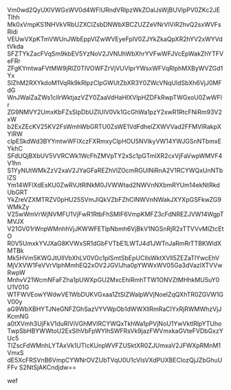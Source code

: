 Vm0wd2QyUXlVWGxWV0d4WFlURndVRlpzWkZOalJsWjBUVlpPV0ZKc2JETlhh
Mk0xVmpKS1NHVkVRbUZXClZsbDNWbXBCZUZZeVNrVlViR2hvQ2sxWVFsRldi
VEUwVXpKTmVWUnJWbEppVlZwWVEyeFplV0ZJYkZkaQpXR2hYV2xWYVdtVkda
SFZTYkZacFVqSm9kbEV5YzNoV2JVNUhWbXhrYVFwWFJVcEpWakZhYTFVeFRr
ZFgKYmtwaFVtMW9jRlZ0TlVOWFZrVjVUVlprYWsxWFVqRlphMXByWVZGd1Yx
SlZhM2RXYkdoM1VqRk9kRlpzClpGWUtZbXR3Y0ZWcVNqUldSbXh6VjJ0MFdG
WnJWalZaZWs1cllrWktjazVZY0ZaaVdHaHlXVlpHZDFkRwpTWGxoU0ZwWFlr
ZG9NMVY2UmxKbFZsSlpDbUZIUlV0Vk1GcGhWa1pzY2xwR1RtcFNiRm93V2xW
b2ExZEcKV25KV2FsWmhWbGRTU0ZsWE1VdFdhelZXWVVad2FFMVlRakpXYlRW
clpESkdWd3BYYmtwWFlXczFXRmxyClpHOU5NVlkyVW14YWJGSnNTbmxEYkhC
SFdUQjBXbUV5VVRCWk1WcFhZMVpTY2xSc1pGTmlXR2cxVjFaVwpWMVF4V1hn
S1YyNUtWMkZzV2xaV2JYaGFaREZhVlZOcmRGUlNiRnA2V1RCYWQxUnNTblZS
Ym14WFlXdEsKU0ZwRVJtRlNkM0JVWWtad2NWVnNXbmRYUm14ekNtRkdUbGRT
YkZreVZXMTRZV0pHU25SVmJIQkVZbFZhClNWVnNWakJXYXpGSFkwZG9WMkZy
V25wWmVrWjNVMFU1VjFwR1RtbFhSMlF6VmpKMFZ3cFdNREZJVW14WgpTMVJX
V21GV01rWnpWMnhhVjJKWWFETlpNbmh6VjBkV1NGSnRjR2xTTVVvMlZtcEtO
R0V5UmxkYVJXaG8KVWxSR1dGbFVTbE1LWTJ4d1JWTnJaRmRrTTBKWldXMTBk
Mk5HVm5KWGJtUllVbXhLV0VOc1pISmtSbEpUCllsWktXVll5ZEZaTlYwcEhV
MjVXVW1FeVVrVlphMmhEQ2xOV2JGVlJha0pYWWxWV05Ga3dVazlXTVVwRwpW
MnhvV21WcmNFaFZha1pUWXpGU2MxcEhiRmhTTW1ONVZtMHhkMU5uY0U1V01G
WTFWVEowYWdwVE1WbDUKVGxaa1ZtSlZWalpWVjNoelZqQXhTR0ZGVW1GV00y
aG9WbXBHYTJNeGNFZGhSazVYVWpOb1dWWXllRmRaClYxRjRWMWhzVjJKcmNG
a0tXVmh3UjFkV1duRlViVGhMVlRCYWQxTkhWa1pPVjNoU1YwVktlRlpYTUho
TwpSbHBYWWtoU2ExSlhVbFpWYlhSWFRsVk9jazFWVmxkaGVteFVDbGxzYUc5
TlZscFdWMnhLYTAxVk1UTlcKUnpWVFZUSktXR0ZJUmxaV2JFWXpRMnM1VmxS
dE5XcFRSVnB6VmpCYWNrOVZUbTVqU0U1cVlsVXdPUXBEClozQjJZbGhuUFFv
S2NtSjAKCndjdw==

wef